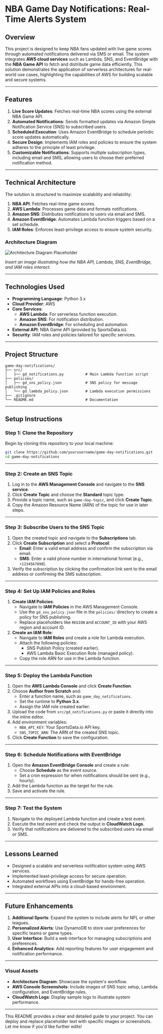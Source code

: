 # **NBA Game Day Notifications: Real-Time Alerts System**

## **Overview**
This project is designed to keep NBA fans updated with live game scores through automated notifications delivered via SMS or email. The system integrates **AWS cloud services** such as Lambda, SNS, and EventBridge with the **NBA Game API** to fetch and distribute game data efficiently. This solution demonstrates the application of serverless architectures for real-world use cases, highlighting the capabilities of AWS for building scalable and secure systems.

---

## **Features**
1. **Live Score Updates**: Fetches real-time NBA scores using the external NBA Game API.
2. **Automated Notifications**: Sends formatted updates via Amazon Simple Notification Service (SNS) to subscribed users.
3. **Scheduled Execution**: Uses Amazon EventBridge to schedule periodic score updates automatically.
4. **Secure Design**: Implements IAM roles and policies to ensure the system adheres to the principle of least privilege.
5. **Customizable Notifications**: Supports multiple subscription types, including email and SMS, allowing users to choose their preferred notification method.

---

## **Technical Architecture**
The solution is structured to maximize scalability and reliability:

1. **NBA API**: Fetches real-time game scores.
2. **AWS Lambda**: Processes game data and formats notifications.
3. **Amazon SNS**: Distributes notifications to users via email and SMS.
4. **Amazon EventBridge**: Automates Lambda function triggers based on a set schedule.
5. **IAM Roles**: Enforces least-privilege access to ensure system security.

### Architecture Diagram
![Architecture Diagram Placeholder](path-to-your-architecture-image)

*Insert an image illustrating how the NBA API, Lambda, SNS, EventBridge, and IAM roles interact.*

---

## **Technologies Used**
- **Programming Language**: Python 3.x
- **Cloud Provider**: AWS
- **Core Services**: 
  - **AWS Lambda**: For serverless function execution.
  - **Amazon SNS**: For notification distribution.
  - **Amazon EventBridge**: For scheduling and automation.
- **External API**: NBA Game API (provided by SportsData.io).
- **Security**: IAM roles and policies tailored for specific services.

---

## **Project Structure**
```
game-day-notifications/
├── src/
│   ├── gd_notifications.py          # Main Lambda function script
├── policies/
│   ├── gd_sns_policy.json           # SNS policy for message publishing
│   └── gd_lambda_policy.json        # Lambda execution permissions
├── .gitignore
└── README.md                        # Documentation
```

---

## **Setup Instructions**

### **Step 1: Clone the Repository**
Begin by cloning this repository to your local machine:
```bash
git clone https://github.com/yourusername/game-day-notifications.git
cd game-day-notifications
```

---

### **Step 2: Create an SNS Topic**
1. Log in to the **AWS Management Console** and navigate to the **SNS service**.
2. Click **Create Topic** and choose the **Standard** topic type.
3. Provide a topic name, such as `game-day-topic`, and click **Create Topic**.
4. Copy the Amazon Resource Name (ARN) of the topic for use in later steps.

---

### **Step 3: Subscribe Users to the SNS Topic**
1. Open the created topic and navigate to the **Subscriptions** tab.
2. Click **Create Subscription** and select a **Protocol**:
   - **Email**: Enter a valid email address and confirm the subscription via email.
   - **SMS**: Enter a valid phone number in international format (e.g., `+1234567890`).
3. Verify the subscription by clicking the confirmation link sent to the email address or confirming the SMS subscription.

---

### **Step 4: Set Up IAM Policies and Roles**
1. **Create IAM Policies**:
   - Navigate to **IAM Policies** in the AWS Management Console.
   - Use the `gd_sns_policy.json` file in the `policies/` directory to create a policy for SNS publishing.
   - Replace placeholders like `REGION` and `ACCOUNT_ID` with your AWS region and account ID.
2. **Create an IAM Role**:
   - Navigate to **IAM Roles** and create a role for Lambda execution.
   - Attach the following policies:
     - SNS Publish Policy (created earlier).
     - AWS Lambda Basic Execution Role (managed policy).
   - Copy the role ARN for use in the Lambda function.

---

### **Step 5: Deploy the Lambda Function**
1. Open the **AWS Lambda Console** and click **Create Function**.
2. Choose **Author from Scratch** and:
   - Enter a function name, such as `game_day_notifications`.
   - Set the runtime to **Python 3.x**.
   - Assign the IAM role created earlier.
3. Upload the code from `src/gd_notifications.py` or paste it directly into the inline editor.
4. Add environment variables:
   - `NBA_API_KEY`: Your SportsData.io API key.
   - `SNS_TOPIC_ARN`: The ARN of the created SNS topic.
5. Click **Create Function** to save the configuration.

---

### **Step 6: Schedule Notifications with EventBridge**
1. Open the **Amazon EventBridge Console** and create a rule:
   - Choose **Schedule** as the event source.
   - Set a cron expression for when notifications should be sent (e.g., hourly).
2. Add the Lambda function as the target for the rule.
3. Save and activate the rule.

---

### **Step 7: Test the System**
1. Navigate to the deployed Lambda function and create a test event.
2. Execute the test event and check the output in **CloudWatch Logs**.
3. Verify that notifications are delivered to the subscribed users via email or SMS.

---

## **Lessons Learned**
- Designed a scalable and serverless notification system using AWS services.
- Implemented least-privilege access for secure operation.
- Automated workflows using EventBridge for hands-free operation.
- Integrated external APIs into a cloud-based environment.

---

## **Future Enhancements**
1. **Additional Sports**: Expand the system to include alerts for NFL or other leagues.
2. **Personalized Alerts**: Use DynamoDB to store user preferences for specific teams or game types.
3. **User Interface**: Build a web interface for managing subscriptions and preferences.
4. **Enhanced Analytics**: Add reporting features for user engagement and notification performance.

---

### **Visual Assets**
- **Architecture Diagram**: Showcase the system's workflow.
- **AWS Console Screenshots**: Include images of SNS topic setup, Lambda configuration, and EventBridge rules.
- **CloudWatch Logs**: Display sample logs to illustrate system performance.

---

This README provides a clear and detailed guide to your project. You can deploy and replace placeholder text with specific images or screenshots. Let me know if you'd like further edits!
